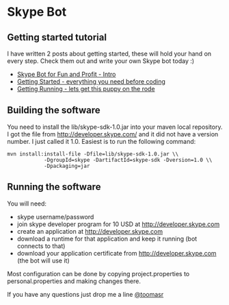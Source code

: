 Skype Bot
=============
Getting started tutorial
-----------------------

I have written 2 posts about getting started, these will hold your hand on every step. Check them out
and write your own Skype bot today :)

 * [Skype Bot for Fun and Profit - Intro](http://dow.ngra.de/2012/01/06/skype-bot-for-fun-and-profit/)
 * [Getting Started - everything you need before coding](http://dow.ngra.de/2012/01/06/skype-bot-for-fun-and-profit-part-i-getting-started/)
 * [Getting Running - lets get this puppy on the rode](http://dow.ngra.de/2012/01/06/skype-bot-for-fun-and-profit-part-ii-getting-it-running/)

Building the software
---------------------

You need to install the lib/skype-sdk-1.0.jar into your maven local repository.
I got the file from http://developer.skype.com/ and it did not have a version
number. I just called it 1.0. Easiest is to run the following command:

    mvn install:install-file -Dfile=lib/skype-sdk-1.0.jar \\
                -DgroupId=skype -DartifactId=skype-sdk -Dversion=1.0 \\
                -Dpackaging=jar

Running the software
--------------------

You will need:

 * skype username/password
 * join skype developer program for 10 USD at http://developer.skype.com
 * create an application at http://developer.skype.com 
 * download a runtime for that application and keep it running (bot connects to that)
 * download your application certificate from http://developer.skype.com (the bot will use it)

Most configuration can be done by copying project.properties to personal.properties
and making changes there.

If you have any questions just drop me a line [@toomasr](http://twitter.com/#!/toomasr)
